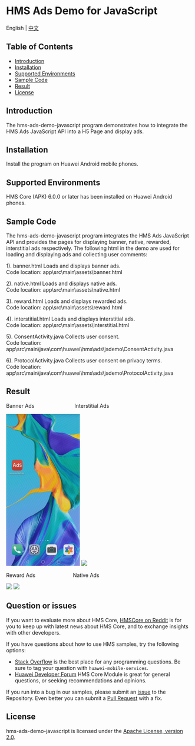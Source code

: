 # HMS Ads Demo for JavaScript
English | [中文](README_ZH.md)
## Table of Contents

 * [Introduction](#introduction)
 * [Installation](#installation)
 * [Supported Environments](#supported-environments)
 * [Sample Code](#sample-code)
 * [Result](#result)
 * [License](#license)


## Introduction
The hms-ads-demo-javascript program demonstrates how to integrate the HMS  Ads JavaScript API into a H5 Page and display ads.

## Installation
Install the program on Huawei Android mobile phones.

## Supported Environments
HMS Core (APK) 6.0.0 or later has been installed on Huawei Android phones.

## Sample Code
The hms-ads-demo-javascript program integrates the HMS Ads JavaScript API and provides the pages for displaying banner, native, rewarded, interstitial ads respectively.
The following html in the demo are used for loading and displaying ads and collecting user comments:

1). banner.html
Loads and displays banner ads.
<br>Code location: app\src\main\assets\banner.html</br>
    
2). native.html
Loads and displays native ads.
<br>Code location: app\src\main\assets\native.html</br>
    
3). reward.html
Loads and displays rewarded ads.
<br>Code location: app\src\main\assets\reward.html</br>
	
4). interstitial.html
Loads and displays interstitial ads.
<br>Code location: app\src\main\assets\interstitial.html</br>

5). ConsentActivity.java
Collects user consent.
<br>Code location: app\src\main\java\com\huawei\hms\ads\jsdemo\ConsentActivity.java</br>    

6). ProtocolActivity.java
Collects user consent on privacy terms.
<br>Code location: app\src\main\java\com\huawei\hms\ads\jsdemo\ProtocolActivity.java</br>

## Result
Banner Ads&emsp;&emsp;&emsp;&emsp;&emsp;&emsp;&emsp;&ensp; Interstitial Ads 

 <img src=result/Banner.gif width=200>  <img src=result/Interstitial.gif width=200>  

Reward Ads&emsp;&emsp;&emsp;&emsp;&emsp;&emsp;&emsp; Native Ads

<img src=result/Reward.gif width=200>    <img src=result/Native.gif width=200> 

## Question or issues
If you want to evaluate more about HMS Core,
[HMSCore on Reddit](https://www.reddit.com/r/HuaweiDevelopers/) is for you to keep up with latest news about HMS Core, and to exchange insights with other developers.

If you have questions about how to use HMS samples, try the following options:
- [Stack Overflow](https://stackoverflow.com/questions/tagged/huawei-mobile-services) is the best place for any programming questions. Be sure to tag your question with 
`huawei-mobile-services`.
- [Huawei Developer Forum](https://forums.developer.huawei.com/forumPortal/en/home?fid=0101187876626530001) HMS Core Module is great for general questions, or seeking recommendations and opinions.

If you run into a bug in our samples, please submit an [issue](https://github.com/HMS-Core/hms-ads-demo-javascript/issues) to the Repository. Even better you can submit a [Pull Request](https://github.com/HMS-Core/hms-ads-demo-javascript/pulls) with a fix.

##  License
hms-ads-demo-javascript is licensed under the [Apache License, version 2.0](http://www.apache.org/licenses/LICENSE-2.0).
